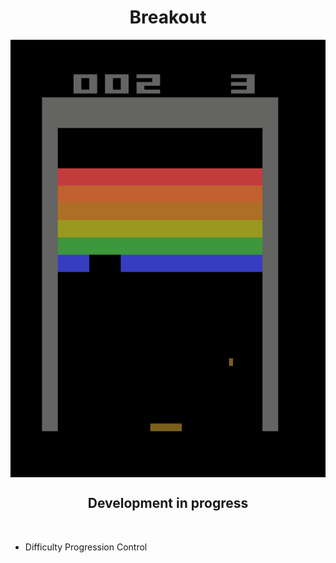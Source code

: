 <div align="center">

# Breakout

<img  align="MIDDLE" width="1200" height="700" src="https://github.com/Julio-Rats/Breakout-Atari-2600/blob/master/Print%20Game.png"/>
<br>

  ## Development in progress
</div>
<br>

  * Difficulty Progression Control 

